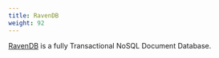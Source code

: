 ```yaml
---
title: RavenDB
weight: 92
---
```

[RavenDB](https://ravendb.net/) is a fully Transactional NoSQL Document Database.

